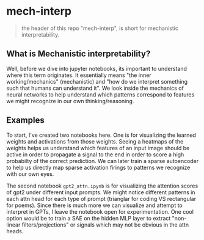 # mech-interp

> the header of this repo "mech-interp", is short for mechanistic interpretability.

## What is Mechanistic interpretability? 

Well, before we dive into jupyter notebooks, its important to understand where this term originates. It essentially means "the inner working/mechanics" (mechanistic) and "how do we interpret something such that humans can understand it". We look inside the mechanics of neural networks to help understand which patterns correspond to features we might recognize in our own thinking/reasoning.

## Examples
To start, I've created two notebooks here. One is for visualizing the learned weights and activations from those weights. Seeing a heatmaps of the weights helps us understand which features of an input image should be active in order to propagate a signal to the end in order to score a high probabilty of the correct prediction. We can later train a sparse autoencoder to help us directly map sparse activation firings to patterns we recognize with our own eyes.

The second notebook `gpt2_attn.ipynb` is for visualizing the attention scores of gpt2 under different input prompts. We might notice different patterns in each attn head for each type of prompt (trianglar for coding VS rectangular for poems). Since there is much more we can visualize and attempt to interpret in GPTs, I leave the notebook open for experimentation. One cool option would be to train a SAE on the hidden MLP layer to extract "non-linear filters/projections" or signals which may not be obvious in the attn heads.
